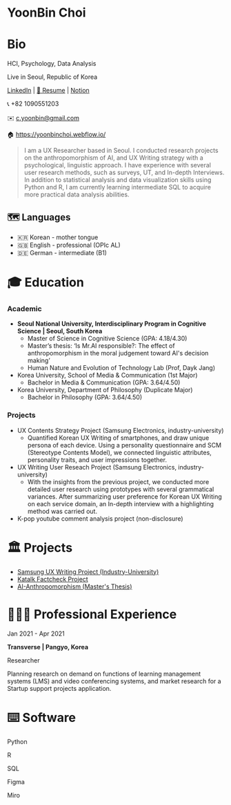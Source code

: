 # YoonBin Choi

# Bio

HCI, Psychology, Data Analysis

Live in Seoul, Republic of Korea

[LinkedIn](https://www.linkedin.com/in/yoonbinchoi/) | [📄 Resume](https://drive.google.com/file/d/1U5RS8ZGTKoSbXBg9-7lDia23gHGgVNHC/view?usp=sharing) | [Notion](https://honorable-mule-ac4.notion.site/YoonBin-Choi-2042d799b1cf402790876ca63e2e7de3)

📞  +82 1090551203

✉️  c.yoonbin@gmail.com

🏠 https://yoonbinchoi.webflow.io/

> I am a UX Researcher based in Seoul. I conducted research projects on the anthropomorphism of AI, and UX Writing strategy with a psychological, linguistic approach. I have experience with several user research methods, such as surveys, UT, and In-depth Interviews. In addition to statistical analysis and data visualization skills using Python and R, I am currently learning intermediate SQL to acquire more practical data analysis abilities.
> 

## 🗺 Languages
- 🇰🇷 Korean - mother tongue
- 🇬🇧 English - professional (OPIc AL)
- 🇩🇪 German - intermediate (B1)

# 🎓 Education

### **Academic**

- **Seoul National University, Interdisciplinary Program in Cognitive Science | Seoul, South Korea**
    - Master of Science in Cognitive Science (GPA: 4.18/4.30)
    - Master’s thesis: ‘Is Mr.AI responsible?: The effect of anthropomorphism in the moral judgement toward AI's decision making’
    - Human Nature and Evolution of Technology Lab (Prof, Dayk Jang)
- Korea University, School of Media & Communication (1st Major)
    - Bachelor in Media & Communication (GPA: 3.64/4.50)
- Korea University, Department of Philosophy (Duplicate Major)
    - Bachelor in Philosophy (GPA: 3.64/4.50)

### Projects

- UX Contents Strategy Project (Samsung Electronics, industry-university)
    - Quantified Korean UX Writing of smartphones, and draw unique persona of each device. Using a personality questionnaire and SCM (Stereotype Contents Model), we connected linguistic attributes, personality traits, and user impressions together.
- UX Writing User Reseach Project (Samsung Electronics, industry-university)
    - With the insights from the previous project, we conducted more detailed user research using prototypes with several grammatical variances. After summarizing user preference for Korean UX Writing on each service domain, an In-depth interview with a highlighting method was carried out.
- K-pop youtube comment analysis project (non-disclosure)


# 🏛 Projects
- [Samsung UX Writing Project (Industry-University)](https://yoonbinchoi.webflow.io/work/project-1)
- [Katalk Factcheck Project](https://yoonbinchoi.webflow.io/work/project-3)
- [AI-Anthropomorphism (Master's Thesis)](https://yoonbinchoi.webflow.io/work/project-4)

# 🧑🏻‍💻 Professional Experience

Jan 2021 - Apr 2021

**Transverse | Pangyo, Korea**

Researcher

Planning research on demand on functions of learning management systems (LMS) and video conferencing systems, and market research for a Startup support projects application.

# ⌨️ Software

Python

R

SQL

Figma

Miro
